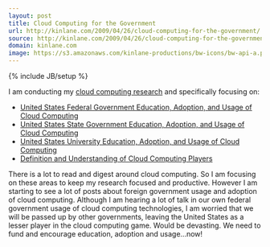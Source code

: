 ```yaml
---
layout: post
title: Cloud Computing for the Government
url: http://kinlane.com/2009/04/26/cloud-computing-for-the-government/
source: http://kinlane.com/2009/04/26/cloud-computing-for-the-government/
domain: kinlane.com
image: https://s3.amazonaws.com/kinlane-productions/bw-icons/bw-api-a.png
---
```

{% include JB/setup %}

<p>
     I am conducting my <a href="http://cloud.kinlane.com">cloud computing research</a> and specifically focusing on:
</p>
<ul class="mainlist">
     <li>
          <a href="http://sites.google.com/a/kinlane.com/cloud-computing/federal-government">United States Federal Government Education, Adoption, and Usage of Cloud Computing</a>
     </li>
     <li>
          <a href="http://sites.google.com/a/kinlane.com/cloud-computing/state-government">United States State Government Education, Adoption, and Usage of Cloud Computing</a>
     </li>
     <li>
          <a href="http://sites.google.com/a/kinlane.com/cloud-computing/universities">United States University Education, Adoption, and Usage of Cloud Computing</a>
     </li>
     <li>
          <a href="http://sites.google.com/a/kinlane.com/cloud-computing/players">Definition and Understanding of Cloud Computing Players</a>
     </li>
</ul>
<p>
     There is a lot to read and digest around cloud computing. So I am focusing on these areas to keep my research focused and productive. However I am starting to see a lot of posts about foreign government usage and adoption of cloud computing. Although I am hearing a lot of talk in our own federal government usage of cloud computing technologies, I am worried that we will be passed up by other governments, leaving the United States as a lesser player in the cloud computing game. Would be devasting. We need to fund and encourage education, adoption and usage...now!
</p>